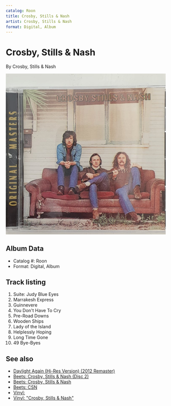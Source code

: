 ```yaml
---
catalog: Roon
title: Crosby, Stills & Nash
artist: Crosby, Stills & Nash
format: Digital, Album
---
```


# Crosby, Stills & Nash

By Crosby, Stills & Nash

![](../../assets/albumcovers/Crosby__Stills_and_Nash-Crosby__Stills_and_Nash.png)

## Album Data

- Catalog #: Roon
- Format: Digital, Album


## Track listing


1. Suite: Judy Blue Eyes
2. Marrakesh Express
3. Guinnevere
4. You Don't Have To Cry
5. Pre-Road Downs
6. Wooden Ships
7. Lady of the Island
8. Helplessly Hoping
9. Long Time Gone
10. 49 Bye-Byes


## See also

- [Daylight Again (Hi-Res Version) (2012 Remaster)](Daylight_Again_Hi-Res_Version_2012_Remaster.md)
- [Beets: Crosby, Stills & Nash (Disc 2)](../../Beets/Crosby__Stills_and_Nash/Crosby__Stills_and_Nash_Disc_2.md)
- [Beets: Crosby, Stills & Nash](../../Beets/Crosby__Stills_and_Nash/Crosby__Stills_and_Nash.md)
- [Beets: CSN](../../Beets/Crosby__Stills_and_Nash/CSN.md)
- [Vinyl: ](../../Vinyl/Crosby__Stills_and_Nash/Crosby__Stills_and_Nash_index.md)
- [Vinyl: "Crosby, Stills & Nash"](../../Vinyl/Crosby__Stills_and_Nash/Crosby__Stills_and_Nash.md)
